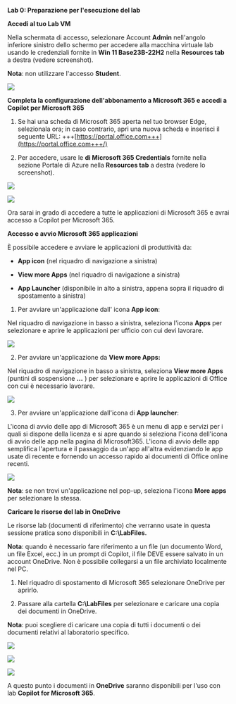 **Lab 0: Preparazione per l'esecuzione del lab**

**Accedi al tuo Lab VM**

Nella schermata di accesso, selezionare Account **Admin** nell'angolo
inferiore sinistro dello schermo per accedere alla macchina virtuale lab
usando le credenziali fornite in **Win 11 Base23B-22H2** nella
**Resources tab** a destra (vedere screenshot).

**Nota**: non utilizzare l'accesso **Student**.

![](./media/image1.png)

**Completa la configurazione dell'abbonamento a Microsoft 365 e accedi a
Copilot per Microsoft 365**

1.  Se hai una scheda di Microsoft 365 aperta nel tuo browser Edge,
    selezionala ora; in caso contrario, apri una nuova scheda e
    inserisci il seguente URL:
    +++[https://portal.office.com+++](https://portal.office.com+++/)

2.  Per accedere, usare le **di Microsoft 365 Credentials** fornite
    nella sezione Portale di Azure nella **Resources tab** a destra
    (vedere lo screenshot).

![](./media/image2.png)

![](./media/image3.png)

Ora sarai in grado di accedere a tutte le applicazioni di Microsoft 365
e avrai accesso a Copilot per Microsoft 365.

**Accesso e avvio Microsoft 365 applicazioni**

È possibile accedere e avviare le applicazioni di produttività da:

- **App icon** (nel riquadro di navigazione a sinistra)

- **View more Apps** (nel riquadro di navigazione a sinistra)

- **App Launcher** (disponibile in alto a sinistra, appena sopra il
  riquadro di spostamento a sinistra)

1.  Per avviare un'applicazione dall' icona **App icon**:

Nel riquadro di navigazione in basso a sinistra, seleziona l'icona
**Apps** per selezionare e aprire le applicazioni per ufficio con cui
devi lavorare.

![](./media/image4.png)

2.  Per avviare un'applicazione da **View more Apps:**

Nel riquadro di navigazione in basso a sinistra, seleziona **View more
Apps** (puntini di sospensione **...** ) per selezionare e aprire le
applicazioni di Office con cui è necessario lavorare.

![](./media/image5.png)

3.  Per avviare un'applicazione dall'icona di **App launcher**:

L'icona di avvio delle app di Microsoft 365 è un menu di app e servizi
per i quali si dispone della licenza e si apre quando si seleziona
l'icona dell'icona di avvio delle app nella pagina di Microsoft365.
L'icona di avvio delle app semplifica l'apertura e il passaggio da
un'app all'altra evidenziando le app usate di recente e fornendo un
accesso rapido ai documenti di Office online recenti.

![](./media/image6.png)

**Nota**: se non trovi un'applicazione nel pop-up, seleziona l'icona
**More apps** per selezionare la stessa.

**Caricare le risorse del lab in OneDrive**

Le risorse lab (documenti di riferimento) che verranno usate in questa
sessione pratica sono disponibili in **C:\LabFiles.**

**Nota**: quando è necessario fare riferimento a un file (un documento
Word, un file Excel, ecc.) in un prompt di Copilot, il file DEVE essere
salvato in un account OneDrive. Non è possibile collegarsi a un file
archiviato localmente nel PC.

1.  Nel riquadro di spostamento di Microsoft 365 selezionare OneDrive
    per aprirlo.

2.  Passare alla cartella **C:\LabFiles** per selezionare e caricare una
    copia dei documenti in OneDrive.

**Nota**: puoi scegliere di caricare una copia di tutti i documenti o
dei documenti relativi al laboratorio specifico.

![](./media/image7.png)

![](./media/image8.png)

![](./media/image9.png)

A questo punto i documenti in **OneDrive** saranno disponibili per l'uso
con lab **Copilot for Microsoft 365**.
